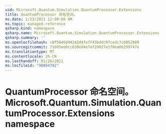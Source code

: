 ```yaml
---
uid: Microsoft.Quantum.Simulation.QuantumProcessor.Extensions
title: QuantumProcessor 命名空间。
ms.date: 1/23/2021 12:00:00 AM
ms.topic: managed-reference
qsharp.kind: namespace
qsharp.name: Microsoft.Quantum.Simulation.QuantumProcessor.Extensions
qsharp.summary: ''
ms.openlocfilehash: c8f5846d94242d4feff43b4dc97cedc7cb952989
ms.sourcegitcommit: 71605ea9cc630e84e7ef29027e1f0ea06299747e
ms.translationtype: MT
ms.contentlocale: zh-CN
ms.lasthandoff: 01/26/2021
ms.locfileid: "98854742"
---
```

# <a name="microsoftquantumsimulationquantumprocessorextensions-namespace"></a><span data-ttu-id="a2219-102">QuantumProcessor 命名空间。</span><span class="sxs-lookup"><span data-stu-id="a2219-102">Microsoft.Quantum.Simulation.QuantumProcessor.Extensions namespace</span></span>



